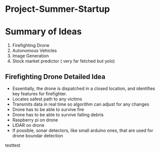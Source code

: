 # Project-Summer-Startup

Summary of Ideas
==================
1) Firefighting Drone
2) Autonomous Vehicles
3) Image Generation
4) Stock market predictor ( very far fetched but yolo)

Firefighting Drone Detailed Idea
------------------
* Essentially, the drone is dispatched in a closed location, and identifies key features for firefighter.
* Locates safest path to any victims
* Transmits data in real time so algorithm can adjust for any changes
* Drone has to be able to survive fire
* Drone has to be able to survive falling debris
* Raspberry pi on drone
* LIDAR on drone
* If possible, sonar detectors, like small arduino ones, that are used for drone boundar detection

test<return>test
